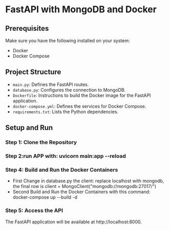 # FastAPI with MongoDB and Docker

## Prerequisites

Make sure you have the following installed on your system:

- Docker
- Docker Compose

## Project Structure

- `main.py`: Defines the FastAPI routes.
- `database.py`: Configures the connection to MongoDB.
- `Dockerfile`: Instructions to build the Docker image for the FastAPI application.
- `docker-compose.yml`: Defines the services for Docker Compose.
- `requirements.txt`: Lists the Python dependencies.

## Setup and Run

### Step 1: Clone the Repository

### Step 2:run APP with: uvicorn main:app --reload

### Step 4: Build and Run the Docker Containers

- First Change in database.py the client: replace localhost with mongodb, the final row is client = MongoClient("mongodb://mongodb:27017/")
- Second Build and Run the Docker Containers with this command: docker-compose up --build -d

### Step 5: Access the API
The FastAPI application will be available at http://localhost:8000.
